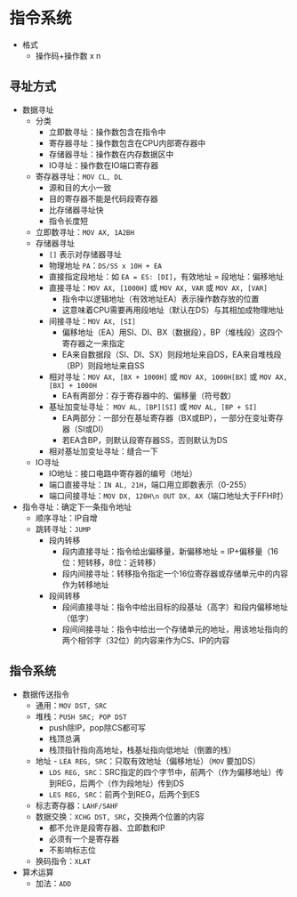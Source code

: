 # 指令系统

- 格式
	- 操作码+操作数 x n

## 寻址方式

- 数据寻址
	- 分类
		- 立即数寻址：操作数包含在指令中
		- 寄存器寻址：操作数包含在CPU内部寄存器中
		- 存储器寻址：操作数在内存数据区中
		- IO寻址：操作数在IO端口寄存器
	- 寄存器寻址：`MOV CL, DL`
		- 源和目的大小一致
		- 目的寄存器不能是代码段寄存器
		- 比存储器寻址快
		- 指令长度短
	- 立即数寻址：`MOV AX, 1A2BH`
	- 存储器寻址
		- `[]` 表示对存储器寻址
		- 物理地址 `PA`：`DS/SS x 10H + EA`
		- 直接指定段地址：如 `EA = ES: [DI]`，有效地址 = 段地址：偏移地址
		- 直接寻址：`MOV AX, [1000H]` 或 `MOV AX, VAR` 或 `MOV AX, [VAR]`
			- 指令中以逻辑地址（有效地址EA）表示操作数存放的位置
			- 这意味着CPU需要再用段地址（默认在DS）与其相加成物理地址
		- 间接寻址：`MOV AX, [SI]`
			- 偏移地址（EA）用SI、DI、BX（数据段），BP（堆栈段）这四个寄存器之一来指定
			- EA来自数据段（SI、DI、SX）则段地址来自DS，EA来自堆栈段（BP）则段地址来自SS
		- 相对寻址：`MOV AX, [BX + 1000H]` 或 `MOV AX, 1000H[BX]` 或 `MOV AX, [BX] + 1000H`
			- EA有两部分：存于寄存器中的、偏移量（符号数）
		- 基址加变址寻址： `MOV AL, [BP][SI]` 或 `MOV AL, [BP + SI]`
			- EA两部分：一部分在基址寄存器（BX或BP），一部分在变址寄存器（SI或DI）
			- 若EA含BP，则默认段寄存器SS，否则默认为DS
		- 相对基址加变址寻址：缝合一下
	- IO寻址
		- IO地址：接口电路中寄存器的编号（地址）
		- 端口直接寻址：`IN AL, 21H`，端口用立即数表示（0-255）
		- 端口间接寻址：`MOV DX, 120H\n OUT DX, AX`（端口地址大于FFH时）
- 指令寻址：确定下一条指令地址
	- 顺序寻址：IP自增
	- 跳转寻址：`JUMP`
		- 段内转移
			- 段内直接寻址：指令给出偏移量，新偏移地址 = IP+偏移量（16位：短转移，8位：近转移）
			- 段内间接寻址：转移指令指定一个16位寄存器或存储单元中的内容作为转移地址
		- 段间转移
			- 段间直接寻址：指令中给出目标的段基址（高字）和段内偏移地址（低字）
			- 段间间接寻址：指令中给出一个存储单元的地址，用该地址指向的两个相邻字（32位）的内容来作为CS、IP的内容

## 指令系统

- 数据传送指令
	- 通用：`MOV DST, SRC`
	- 堆栈：`PUSH SRC; POP DST`
		- push除IP，pop除CS都可写
		- 栈顶总满
		- 栈顶指针指向高地址，栈基址指向低地址（倒置的栈）
	- 地址
		- `LEA REG, SRC`：只取有效地址（偏移地址）（`MOV` 要加DS）
		- `LDS REG, SRC`：SRC指定的四个字节中，前两个（作为偏移地址）传到REG，后两个（作为段地址）传到DS
		- `LES REG, SRC`：前两个到REG，后两个到ES
	- 标志寄存器：`LAHF/SAHF`
	- 数据交换：`XCHG DST, SRC`，交换两个位置的内容
		- 都不允许是段寄存器、立即数和IP
		- 必须有一个是寄存器
		- 不影响标志位
	- 换码指令：`XLAT`
- 算术运算
	- 加法：`ADD`